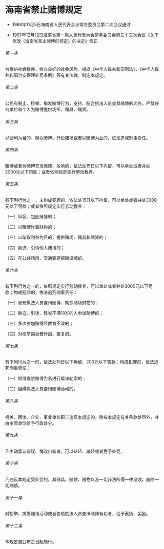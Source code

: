 # 海南省禁止赌博规定

- 1988年11月5日海南省人民代表会议常务委员会第二次会议通过

- 1997年12月12日海南省第一届人民代表大会常务委员会第三十三次会议《关于修改〈海南省禁止赌博的规定〉的决定》修正

<!-- INFO END -->

###### 第一条

为维护社会秩序，树立良好的社会风尚，根据《中华人民共和国刑法》、《中华人民共和国治安管理处罚条例》等有关法律，制定本规定。

###### 第二条

公民有制止、检举、揭发赌博行为，支持、配合执法人员查禁赌博的义务。严禁任何单位和个人为赌博提供场所、赌具、赌资。

###### 第三条

以营利为目的，聚众赌博、开设赌场或者以赌博为业的，依法追究刑事责任。

###### 第四条

赌博或者为赌博充当保镖、放哨的，依法处15日以下拘留，可以单处或者并处3000元以下罚款；或者依照规定实行劳动教养。

###### 第五条

有下列行为之一，未构成犯罪的，依法处15日以下拘留，可以单处或者并处3000元以下罚款；或者依照规定实行劳动教养：

（一）纵容、包庇赌博的；

（二）以赌博诈骗财物的；

（三）以牟取利益为目的，提供赌场、赌具和赌资的；

（四）胁迫、引诱他人赌博的；

（五）在公共场所、交通要道摆摊设赌的。

###### 第六条

有下列行为之一的，依照规定实行劳动教养，可以单处或者并处3000元以下罚款；构成犯罪的，依法追究刑事责任：

（一）冒充执法人员查缉赌博、劫掠赌场财物的；

（二）胁迫、引诱、教唆不满18岁的人参加赌博的；

（三）多次参加赌博经教育不改的；

（四）对检举揭发者行凶、报复的。

###### 第七条

有下列行为之一的，依法处15日以下拘留、200元以下罚款；构成犯罪的，依法追究刑事责任：

（一）假借查禁赌博为名进行敲诈勒索的；

（二）阻碍执法人员查缉赌博活动的。

###### 第八条

机关、团体、企业、事业单位职工违反本规定的，除按本规定有关条款处罚外，并由主管单位给予行政处分。

###### 第九条

凡主动承认错误、悔改自新者，可以从轻、减轻或者免予处罚。

###### 第十条

凡违反本规定受处罚的，其赌具、赌款、赌物以及一切非法所得一律没收。废除一切赌债。

###### 第十一条

对检举、揭发赌博活动或者协助执法人员查缉赌博有功者，给予表扬、奖励。

###### 第十二条

本规定自公布之日起施行。
